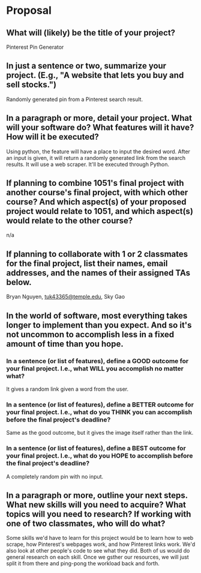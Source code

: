 # Proposal

## What will (likely) be the title of your project?

Pinterest Pin Generator

## In just a sentence or two, summarize your project. (E.g., "A website that lets you buy and sell stocks.")

Randomly generated pin from a Pinterest search result.

## In a paragraph or more, detail your project. What will your software do? What features will it have? How will it be executed?

Using python, the feature will have a place to input the desired word. After an input is given, it will return a randomly generated link from the search results. It will use a web scraper. It'll be executed through Python.

## If planning to combine 1051's final project with another course's final project, with which other course? And which aspect(s) of your proposed project would relate to 1051, and which aspect(s) would relate to the other course?

n/a

## If planning to collaborate with 1 or 2 classmates for the final project, list their names, email addresses, and the names of their assigned TAs below.

Bryan Nguyen, tuk43365@temple.edu, Sky Gao

## In the world of software, most everything takes longer to implement than you expect. And so it's not uncommon to accomplish less in a fixed amount of time than you hope.

### In a sentence (or list of features), define a GOOD outcome for your final project. I.e., what WILL you accomplish no matter what?

It gives a random link given a word from the user.

### In a sentence (or list of features), define a BETTER outcome for your final project. I.e., what do you THINK you can accomplish before the final project's deadline?

Same as the good outcome, but it gives the image itself rather than the link.

### In a sentence (or list of features), define a BEST outcome for your final project. I.e., what do you HOPE to accomplish before the final project's deadline?

A completely random pin with no input.

## In a paragraph or more, outline your next steps. What new skills will you need to acquire? What topics will you need to research? If working with one of two classmates, who will do what?

Some skills we'd have to learn for this project would be to learn how to web scrape, how Pinterest's webpages work, and how Pinterest links work. We'd also look at other people's code to see what they did. Both of us would do general research on each skill. Once we gsther our resources, we will just split it from there and ping-pong the workload back and forth.
